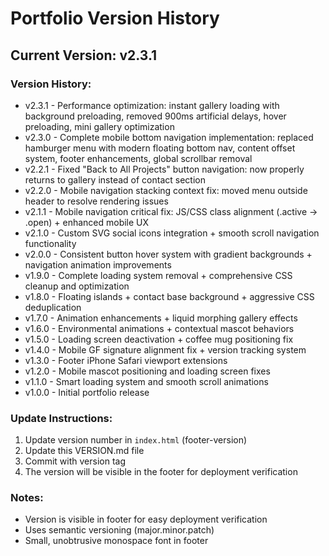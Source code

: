 # Portfolio Version History

## Current Version: v2.3.1

### Version History:
- v2.3.1 - Performance optimization: instant gallery loading with background preloading, removed 900ms artificial delays, hover preloading, mini gallery optimization
- v2.3.0 - Complete mobile bottom navigation implementation: replaced hamburger menu with modern floating bottom nav, content offset system, footer enhancements, global scrollbar removal
- v2.2.1 - Fixed "Back to All Projects" button navigation: now properly returns to gallery instead of contact section
- v2.2.0 - Mobile navigation stacking context fix: moved menu outside header to resolve rendering issues
- v2.1.1 - Mobile navigation critical fix: JS/CSS class alignment (.active → .open) + enhanced mobile UX
- v2.1.0 - Custom SVG social icons integration + smooth scroll navigation functionality
- v2.0.0 - Consistent button hover system with gradient backgrounds + navigation animation improvements
- v1.9.0 - Complete loading system removal + comprehensive CSS cleanup and optimization
- v1.8.0 - Floating islands + contact base background + aggressive CSS deduplication  
- v1.7.0 - Animation enhancements + liquid morphing gallery effects
- v1.6.0 - Environmental animations + contextual mascot behaviors
- v1.5.0 - Loading screen deactivation + coffee mug positioning fix
- v1.4.0 - Mobile GF signature alignment fix + version tracking system
- v1.3.0 - Footer iPhone Safari viewport extensions
- v1.2.0 - Mobile mascot positioning and loading screen fixes
- v1.1.0 - Smart loading system and smooth scroll animations
- v1.0.0 - Initial portfolio release

### Update Instructions:
1. Update version number in `index.html` (footer-version)
2. Update this VERSION.md file
3. Commit with version tag
4. The version will be visible in the footer for deployment verification

### Notes:
- Version is visible in footer for easy deployment verification
- Uses semantic versioning (major.minor.patch)
- Small, unobtrusive monospace font in footer

